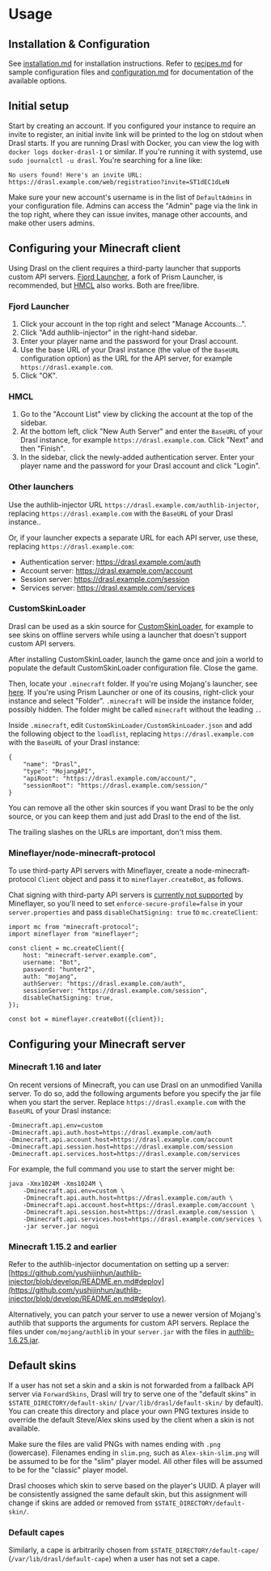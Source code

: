 # Usage

## Installation & Configuration

See [installation.md](installation.md) for installation instructions. Refer to [recipes.md](recipes.md) for sample configuration files and [configuration.md](configuration.md) for documentation of the available options.

## Initial setup

Start by creating an account. If you configured your instance to require an invite to register, an initial invite link will be printed to the log on stdout when Drasl starts. If you are running Drasl with Docker, you can view the log with `docker logs docker-drasl-1` or similar. If you're running it with systemd, use `sudo journalctl -u drasl`. You're searching for a line like:

```
No users found! Here's an invite URL: https://drasl.example.com/web/registration?invite=ST1dEC1dLeN
```

Make sure your new account's username is in the list of `DefaultAdmins` in your configuration file. Admins can access the "Admin" page via the link in the top right, where they can issue invites, manage other accounts, and make other users admins.

## Configuring your Minecraft client

Using Drasl on the client requires a third-party launcher that supports custom API servers. [Fjord Launcher](https://github.com/unmojang/FjordLauncher), a fork of Prism Launcher, is recommended, but [HMCL](https://github.com/huanghongxun/HMCL) also works. Both are free/libre.

### Fjord Launcher

1. Click your account in the top right and select "Manage Accounts...".
2. Click "Add authlib-injector" in the right-hand sidebar.
3. Enter your player name and the password for your Drasl account.
4. Use the base URL of your Drasl instance (the value of the `BaseURL` configuration option) as the URL for the API server, for example `https://drasl.example.com`.
5. Click "OK".

### HMCL

1. Go to the "Account List" view by clicking the account at the top of the sidebar.
2. At the bottom left, click "New Auth Server" and enter the `BaseURL` of your Drasl instance, for example `https://drasl.example.com`. Click "Next" and then "Finish".
3. In the sidebar, click the newly-added authentication server. Enter your player name and the password for your Drasl account and click "Login".

### Other launchers

Use the authlib-injector URL `https://drasl.example.com/authlib-injector`, replacing `https://drasl.example.com` with the `BaseURL` of your Drasl instance..

Or, if your launcher expects a separate URL for each API server, use these, replacing `https://drasl.example.com`:

- Authentication server: https://drasl.example.com/auth
- Account server: https://drasl.example.com/account
- Session server: https://drasl.example.com/session
- Services server: https://drasl.example.com/services

### CustomSkinLoader

Drasl can be used as a skin source for [CustomSkinLoader](https://github.com/xfl03/MCCustomSkinLoader), for example to see skins on offline servers while using a launcher that doesn't support custom API servers.

After installing CustomSkinLoader, launch the game once and join a world to populate the default CustomSkinLoader configuration file. Close the game.

Then, locate your `.minecraft` folder. If you're using Mojang's launcher, see [here](https://minecraft.wiki/w/.minecraft). If you're using Prism Launcher or one of its cousins, right-click your instance and select "Folder". `.minecraft` will be inside the instance folder, possibly hidden. The folder might be called `minecraft` without the leading `.`.

Inside `.minecraft`, edit `CustomSkinLoader/CustomSkinLoader.json` and add the following object to the `loadlist`, replacing `https://drasl.example.com` with the `BaseURL` of your Drasl instance:

```
{
    "name": "Drasl",
    "type": "MojangAPI",
    "apiRoot": "https://drasl.example.com/account/",
    "sessionRoot": "https://drasl.example.com/session/"
}
```

You can remove all the other skin sources if you want Drasl to be the only source, or you can keep them and just add Drasl to the end of the list.

The trailing slashes on the URLs are important, don't miss them.

### Mineflayer/node-minecraft-protocol

To use third-party API servers with Mineflayer, create a node-minecraft-protocol `Client` object and pass it to `mineflayer.createBot`, as follows.

Chat signing with third-party API servers is [currently not supported](https://github.com/unmojang/drasl/issues/67) by Mineflayer, so you'll need to set `enforce-secure-profile=false` in your `server.properties` and pass `disableChatSigning: true` to `mc.createClient`:

```
import mc from "minecraft-protocol";
import mineflayer from "mineflayer";

const client = mc.createClient({
    host: "minecraft-server.example.com",
    username: "Bot",
    password: "hunter2",
    auth: "mojang",
    authServer: "https://drasl.example.com/auth",
    sessionServer: "https://drasl.example.com/session",
    disableChatSigning: true,
});

const bot = mineflayer.createBot({client});
```

## Configuring your Minecraft server

### Minecraft 1.16 and later

On recent versions of Minecraft, you can use Drasl on an unmodified Vanilla server. To do so, add the following arguments before you specify the jar file when you start the server. Replace `https://drasl.example.com` with the `BaseURL` of your Drasl instance:

```
-Dminecraft.api.env=custom
-Dminecraft.api.auth.host=https://drasl.example.com/auth
-Dminecraft.api.account.host=https://drasl.example.com/account
-Dminecraft.api.session.host=https://drasl.example.com/session
-Dminecraft.api.services.host=https://drasl.example.com/services
```

For example, the full command you use to start the server might be:

```
java -Xmx1024M -Xms1024M \
    -Dminecraft.api.env=custom \
    -Dminecraft.api.auth.host=https://drasl.example.com/auth \
    -Dminecraft.api.account.host=https://drasl.example.com/account \
    -Dminecraft.api.session.host=https://drasl.example.com/session \
    -Dminecraft.api.services.host=https://drasl.example.com/services \
    -jar server.jar nogui
```

### Minecraft 1.15.2 and earlier

Refer to the authlib-injector documentation on setting up a server: [https://github.com/yushijinhun/authlib-injector/blob/develop/README.en.md#deploy](https://github.com/yushijinhun/authlib-injector/blob/develop/README.en.md#deploy).

Alternatively, you can patch your server to use a newer version of Mojang's authlib that supports the arguments for custom API servers. Replace the files under `com/mojang/authlib` in your `server.jar` with the files in [authlib-1.6.25.jar](https://libraries.minecraft.net/com/mojang/authlib/1.6.25/authlib-1.6.25.jar).

## Default skins

If a user has not set a skin and a skin is not forwarded from a fallback API server via `ForwardSkins`, Drasl will try to serve one of the "default skins" in `$STATE_DIRECTORY/default-skin/` (`/var/lib/drasl/default-skin/` by default). You can create this directory and place your own PNG textures inside to override the default Steve/Alex skins used by the client when a skin is not available.

Make sure the files are valid PNGs with names ending with `.png` (lowercase). Filenames ending in `slim.png`, such as `Alex-skin-slim.png` will be assumed to be for the "slim" player model. All other files will be assumed to be for the "classic" player model.

Drasl chooses which skin to serve based on the player's UUID. A player will be consistently assigned the same default skin, but this assignment will change if skins are added or removed from `$STATE_DIRECTORY/default-skin/`.

### Default capes

Similarly, a cape is arbitrarily chosen from `$STATE_DIRECTORY/default-cape/` (`/var/lib/drasl/default-cape`) when a user has not set a cape.
